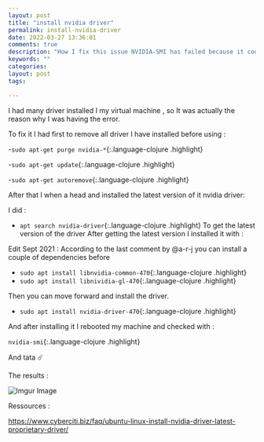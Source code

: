 ```yaml
---
layout: post
title: "install nvidia driver"
permalink: install-nvidia-driver
date: 2022-03-27 13:36:01
comments: true
description: "How I fix this issue NVIDIA-SMI has failed because it couldn't communicate with the NVIDIA driver. Make sure that the latest NVIDIA driver is installed and running"
keywords: ""
categories:
layout: post
tags:

---
```


I had many driver installed I my virtual machine , so It was actually the reason why I was having the error.

To fix it I had first to remove all driver I have installed before using :

 -`sudo apt-get purge nvidia-*`{:.language-clojure .highlight}
 
 -`sudo apt-get update`{:.language-clojure .highlight}
 
 -`sudo apt-get autoremove`{:.language-clojure .highlight}

After that I when a head and installed the latest version of it nvidia driver:

I did :

- `apt search nvidia-driver`{:.language-clojure .highlight} 
To get the latest version of the driver
After getting the latest version I installed it with :

Edit Sept 2021 : According to the last comment  by @a-r-j  you can install a couple of dependencies before 
   * `sudo apt install libnvidia-common-470`{:.language-clojure .highlight}
   * `sudo apt install libnividia-gl-470`{:.language-clojure .highlight}

Then you can move forward and install the driver. 

   * `sudo apt install nvidia-driver-470`{:.language-clojure .highlight}


And after installing it I rebooted my machine and checked with :
  
 `nvidia-smi`{:.language-clojure .highlight}
 
 And tata ☄️
 
 The results :
 
 ![Imgur Image](https://imgur.com/a/xfpvrtb.jpg)
 
 Ressources :
 
 https://www.cyberciti.biz/faq/ubuntu-linux-install-nvidia-driver-latest-proprietary-driver/
 
  
  
  
